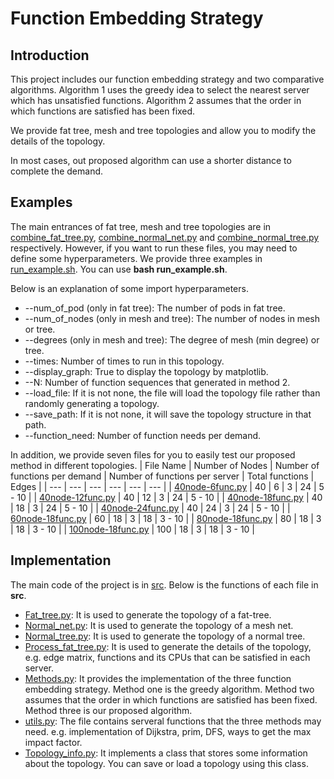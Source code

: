 # Function Embedding Strategy
## Introduction
This project includes our function embedding strategy and two comparative algorithms. Algorithm 1 uses the greedy idea to select the nearest server which has unsatisfied functions. Algorithm 2 assumes that the order in which functions are satisfied has been fixed.

We provide fat tree, mesh and tree topologies and allow you to modify the details of the topology.

In most cases, out proposed algorithm can use a shorter distance to complete the demand.

## Examples
The main entrances of fat tree, mesh and tree topologies are in [combine_fat_tree.py](https://github.com/frozenlalala/Function-Embedding-Strategy/blob/master/combine_fat_tree.py), [combine_normal_net.py](https://github.com/frozenlalala/Function-Embedding-Strategy/blob/master/combine_normal_net.py) and [combine_normal_tree.py](https://github.com/frozenlalala/Function-Embedding-Strategy/blob/master/combine_normal_net.py) respectively. However, if you want to run these files, you may need to define some hyperparameters. We provide three examples in [run_example.sh](https://github.com/frozenlalala/Function-Embedding-Strategy/blob/master/run.sh). You can use **bash run_example.sh**.

Below is an explanation of some import hyperparameters.
* --num_of_pod (only in fat tree): The number of pods in fat tree.
* --num_of_nodes (only in mesh and tree): The number of nodes in mesh or tree.
* --degrees (only in mesh and tree): The degree of mesh (min degree) or tree.
*  --times: Number of times to run in this topology.
* --display_graph: True to display the topology by matplotlib.
* --N: Number of function sequences that generated in method 2.
* --load_file: If it is not none, the file will load the topology file rather than randomly generating a topology.
* --save_path: If it is not none, it will save the topology structure in that path.
* --function_need: Number of function needs per demand.

In addition, we provide seven files for you to easily test our proposed method in different topologies.
| File Name | Number of Nodes | Number of functions per demand | Number of functions per server | Total functions | Edges |
| --- | --- | --- | --- | --- | --- |
| [40node-6func.py](https://github.com/frozenlalala/Function-Embedding-Strategy/blob/master/40node-6func.py) | 40 | 6 | 3 | 24 | 5 - 10 |
| [40node-12func.py](https://github.com/frozenlalala/Function-Embedding-Strategy/blob/master/40node-12func.py) | 40 | 12 | 3 | 24 | 5 - 10 |
| [40node-18func.py](https://github.com/frozenlalala/Function-Embedding-Strategy/blob/master/40node-18func.py) | 40 | 18 | 3 | 24 | 5 - 10 |
| [40node-24func.py](https://github.com/frozenlalala/Function-Embedding-Strategy/blob/master/40node-24func.py) | 40 | 24 | 3 | 24 | 5 - 10 |
| [60node-18func.py](https://github.com/frozenlalala/Function-Embedding-Strategy/blob/maste/60node-18func.py) | 60 | 18 | 3 | 18 | 3 - 10 |
| [80node-18func.py](https://github.com/frozenlalala/Function-Embedding-Strategy/blob/master/80node-18func.py) | 80 | 18 | 3 | 18 | 3 - 10 |
| [100node-18func.py](https://github.com/frozenlalala/Function-Embedding-Strategy/blob/master/100node-18func.py) | 100 | 18 | 3 | 18 | 3 - 10 |

## Implementation
The main code of the project is in [src](https://github.com/frozenlalala/Function-Embedding-Strategy/blob/master/src). Below is the functions of each file in **src**.
* [Fat_tree.py](https://github.com/frozenlalala/Function-Embedding-Strategy/blob/master/Fat_tree.py): It is used to generate the topology of a fat-tree.
* [Normal_net.py](https://github.com/frozenlalala/Function-Embedding-Strategy/blob/master/Normal_net.py): It is used to generate the topology of a mesh net.
* [Normal_tree.py](https://github.com/frozenlalala/Function-Embedding-Strategy/blob/master/Normal_tree.py): It is used to generate the topology of a normal tree.
* [Process_fat_tree.py](https://github.com/frozenlalala/Function-Embedding-Strategy/blob/master/Process_fat_tree.py): It is used to generate the details of the topology, e.g. edge matrix, functions and its CPUs that can be satisfied in each server.
* [Methods.py](https://github.com/frozenlalala/Function-Embedding-Strategy/blob/master/Methods.py): It provides the implementation of the three function embedding strategy. Method one is the greedy algorithm. Method two assumes that the order in which functions are satisfied has been fixed. Method three is our proposed algorithm.
* [utils.py](https://github.com/frozenlalala/Function-Embedding-Strategy/blob/master/utils.py): The file contains serveral functions that the three methods may need. e.g. implementation of Dijkstra, prim, DFS, ways to get the max impact factor.
* [Topology_info.py](https://github.com/frozenlalala/Function-Embedding-Strategy/blob/master/Topology_info.py): It implements a class that stores some information about the topology. You can save or load a topology using this class.